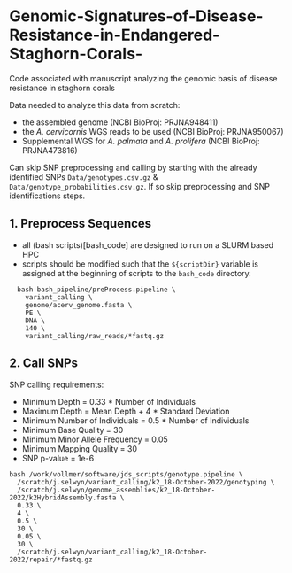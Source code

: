 # Genomic-Signatures-of-Disease-Resistance-in-Endangered-Staghorn-Corals-
Code associated with manuscript analyzing the genomic basis of disease resistance in staghorn corals

Data needed to analyze this data from scratch:
  - the assembled genome (NCBI BioProj: PRJNA948411)
  - the *A. cervicornis* WGS reads to be used (NCBI BioProj: PRJNA950067)
  - Supplemental WGS for *A. palmata* and *A. prolifera* (NCBI BioProj: PRJNA473816)

Can skip SNP preprocessing and calling by starting with the already identified SNPs `Data/genotypes.csv.gz` & `Data/genotype_probabilities.csv.gz`. If so skip preprocessing and SNP identifications steps.

## 1. Preprocess Sequences
  - all (bash scripts)[bash_code] are designed to run on a SLURM based HPC
  - scripts should be modified such that the `${scriptDir}` variable is assigned at the beginning of scripts to the `bash_code` directory.
  ```
    bash bash_pipeline/preProcess.pipeline \
      variant_calling \
      genome/acerv_genome.fasta \
      PE \
      DNA \
      140 \
      variant_calling/raw_reads/*fastq.gz
  ```


## 2. Call SNPs
SNP calling requirements:
  - Minimum Depth = 0.33 * Number of Individuals
  - Maximum Depth = Mean Depth + 4 * Standard Deviation
  - Minimum Number of Individuals = 0.5 * Number of Individuals
  - Minimum Base Quality = 30
  - Minimum Minor Allele Frequency = 0.05
  - Minimum Mapping Quality = 30
  - SNP p-value = 1e-6
```
bash /work/vollmer/software/jds_scripts/genotype.pipeline \
  /scratch/j.selwyn/variant_calling/k2_18-October-2022/genotyping \
  /scratch/j.selwyn/genome_assemblies/k2_18-October-2022/k2HybridAssembly.fasta \
  0.33 \
  4 \
  0.5 \
  30 \
  0.05 \
  30 \
  /scratch/j.selwyn/variant_calling/k2_18-October-2022/repair/*fastq.gz
```
